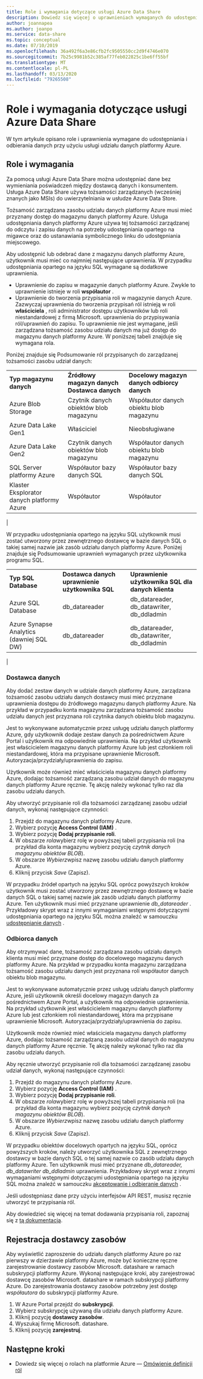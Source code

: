 ```yaml
---
title: Role i wymagania dotyczące usługi Azure Data Share
description: Dowiedz się więcej o uprawnieniach wymaganych do udostępniania i odbierania danych przy użyciu udziału danych platformy Azure.
author: joannapea
ms.author: joanpo
ms.service: data-share
ms.topic: conceptual
ms.date: 07/10/2019
ms.openlocfilehash: 36a492f6a3e86cfb2fc9505550cc2d9f4746e070
ms.sourcegitcommit: 7b25c9981b52c385af77feb022825c1be6ff55bf
ms.translationtype: MT
ms.contentlocale: pl-PL
ms.lasthandoff: 03/13/2020
ms.locfileid: "79265508"
---
```

# <a name="roles-and-requirements-for-azure-data-share"></a>Role i wymagania dotyczące usługi Azure Data Share 

W tym artykule opisano role i uprawnienia wymagane do udostępniania i odbierania danych przy użyciu usługi udziału danych platformy Azure. 

## <a name="roles-and-requirements"></a>Role i wymagania

Za pomocą usługi Azure Data Share można udostępniać dane bez wymieniania poświadczeń między dostawcą danych i konsumentem. Usługa Azure Data Share używa tożsamości zarządzanych (wcześniej znanych jako MSIs) do uwierzytelniania w usłudze Azure Data Store. 

Tożsamość zarządzana zasobu udziału danych platformy Azure musi mieć przyznany dostęp do magazynu danych platformy Azure. Usługa udostępniania danych platformy Azure używa tej tożsamości zarządzanej do odczytu i zapisu danych na potrzeby udostępniania opartego na migawce oraz do ustanawiania symbolicznego linku do udostępniania miejscowego. 

Aby udostępnić lub odebrać dane z magazynu danych platformy Azure, użytkownik musi mieć co najmniej następujące uprawnienia. W przypadku udostępniania opartego na języku SQL wymagane są dodatkowe uprawnienia.
* Uprawnienie do zapisu w magazynie danych platformy Azure. Zwykle to uprawnienie istnieje w roli **współautor** .
* Uprawnienie do tworzenia przypisania roli w magazynie danych Azure. Zazwyczaj uprawnienia do tworzenia przypisań ról istnieją w roli **właściciela** , roli administrator dostępu użytkowników lub roli niestandardowej z firmą Microsoft. uprawnienia do przypisywania ról/uprawnień do zapisu. To uprawnienie nie jest wymagane, jeśli zarządzana tożsamość zasobu udziału danych ma już dostęp do magazynu danych platformy Azure. W poniższej tabeli znajduje się wymagana rola.

Poniżej znajduje się Podsumowanie ról przypisanych do zarządzanej tożsamości zasobu udział danych:

| |  |  |
|---|---|---|
|**Typ magazynu danych**|**Źródłowy magazyn danych Dostawca danych**|**Docelowy magazyn danych odbiorcy danych**|
|Azure Blob Storage| Czytnik danych obiektów blob magazynu | Współautor danych obiektu blob magazynu
|Azure Data Lake Gen1 | Właściciel | Nieobsługiwane
|Azure Data Lake Gen2 | Czytnik danych obiektów blob magazynu | Współautor danych obiektu blob magazynu
|SQL Server platformy Azure | Współautor bazy danych SQL | Współautor bazy danych SQL
|Klaster Eksplorator danych platformy Azure | Współautor | Współautor
|

W przypadku udostępniania opartego na języku SQL użytkownik musi zostać utworzony przez zewnętrznego dostawcę w bazie danych SQL o takiej samej nazwie jak zasób udziału danych platformy Azure. Poniżej znajduje się Podsumowanie uprawnień wymaganych przez użytkownika programu SQL.

| |  |  |
|---|---|---|
|**Typ SQL Database**|**Dostawca danych uprawnienie użytkownika SQL**|**Uprawnienie użytkownika SQL dla danych klienta**|
|Azure SQL Database | db_datareader | db_datareader, db_datawriter, db_ddladmin
|Azure Synapse Analytics (dawniej SQL DW) | db_datareader | db_datareader, db_datawriter, db_ddladmin
|


### <a name="data-provider"></a>Dostawca danych 
Aby dodać zestaw danych w udziale danych platformy Azure, zarządzana tożsamość zasobu udziału danych dostawcy musi mieć przyznane uprawnienia dostępu do źródłowego magazynu danych platformy Azure. Na przykład w przypadku konta magazynu zarządzana tożsamość zasobu udziału danych jest przyznana roli czytnika danych obiektu blob magazynu. 

Jest to wykonywane automatycznie przez usługę udziału danych platformy Azure, gdy użytkownik dodaje zestaw danych za pośrednictwem Azure Portal i użytkownik ma odpowiednie uprawnienia. Na przykład użytkownik jest właścicielem magazynu danych platformy Azure lub jest członkiem roli niestandardowej, która ma przypisane uprawnienie Microsoft. Autoryzacja/przydziały/uprawnienia do zapisu. 

Użytkownik może również mieć właściciela magazynu danych platformy Azure, dodając tożsamość zarządzaną zasobu udział danych do magazynu danych platformy Azure ręcznie. Tę akcję należy wykonać tylko raz dla zasobu udziału danych.

Aby utworzyć przypisanie roli dla tożsamości zarządzanej zasobu udział danych, wykonaj następujące czynności:

1. Przejdź do magazynu danych platformy Azure.
1. Wybierz pozycję **Access Control (IAM)** .
1. Wybierz pozycję **Dodaj przypisanie roli**.
1. W obszarze *rola*wybierz rolę w powyższej tabeli przypisania roli (na przykład dla konta magazynu wybierz pozycję *czytnik danych magazynu obiektów BLOB*).
1. W obszarze *Wybierz*wpisz nazwę zasobu udziału danych platformy Azure.
1. Kliknij przycisk *Save* (Zapisz).

W przypadku źródeł opartych na języku SQL oprócz powyższych kroków użytkownik musi zostać utworzony przez zewnętrznego dostawcę w bazie danych SQL o takiej samej nazwie jak zasób udziału danych platformy Azure. Ten użytkownik musi mieć przyznane uprawnienie *db_datareader* . Przykładowy skrypt wraz z innymi wymaganiami wstępnymi dotyczącymi udostępniania opartego na języku SQL można znaleźć w samouczku [udostępnianie danych](share-your-data.md) . 

### <a name="data-consumer"></a>Odbiorca danych
Aby otrzymywać dane, tożsamość zarządzana zasobu udziału danych klienta musi mieć przyznane dostęp do docelowego magazynu danych platformy Azure. Na przykład w przypadku konta magazynu zarządzana tożsamość zasobu udziału danych jest przyznana roli współautor danych obiektu blob magazynu. 

Jest to wykonywane automatycznie przez usługę udziału danych platformy Azure, jeśli użytkownik określi docelowy magazyn danych za pośrednictwem Azure Portal, a użytkownik ma odpowiednie uprawnienia. Na przykład użytkownik jest właścicielem magazynu danych platformy Azure lub jest członkiem roli niestandardowej, która ma przypisane uprawnienie Microsoft. Autoryzacja/przydziały/uprawnienia do zapisu. 

Użytkownik może również mieć właściciela magazynu danych platformy Azure, dodając tożsamość zarządzaną zasobu udział danych do magazynu danych platformy Azure ręcznie. Tę akcję należy wykonać tylko raz dla zasobu udziału danych.

Aby ręcznie utworzyć przypisanie roli dla tożsamości zarządzanej zasobu udział danych, wykonaj następujące czynności:

1. Przejdź do magazynu danych platformy Azure.
1. Wybierz pozycję **Access Control (IAM)** .
1. Wybierz pozycję **Dodaj przypisanie roli**.
1. W obszarze *rola*wybierz rolę w powyższej tabeli przypisania roli (na przykład dla konta magazynu wybierz pozycję *czytnik danych magazynu obiektów BLOB*).
1. W obszarze *Wybierz*wpisz nazwę zasobu udziału danych platformy Azure.
1. Kliknij przycisk *Save* (Zapisz).

W przypadku obiektów docelowych opartych na języku SQL, oprócz powyższych kroków, należy utworzyć użytkownika SQL z zewnętrznego dostawcy w bazie danych SQL o tej samej nazwie co zasób udziału danych platformy Azure. Ten użytkownik musi mieć przyznane *db_datareader, db_datawriter db_ddladmin* uprawnienia. Przykładowy skrypt wraz z innymi wymaganiami wstępnymi dotyczącymi udostępniania opartego na języku SQL można znaleźć w samouczku [akceptowanie i odbieranie danych](subscribe-to-data-share.md) . 

Jeśli udostępniasz dane przy użyciu interfejsów API REST, musisz ręcznie utworzyć te przypisania ról. 

Aby dowiedzieć się więcej na temat dodawania przypisania roli, zapoznaj się z [tą dokumentacją](https://docs.microsoft.com/azure/role-based-access-control/role-assignments-portal#add-a-role-assignment). 

## <a name="resource-provider-registration"></a>Rejestracja dostawcy zasobów 

Aby wyświetlić zaproszenie do udziału danych platformy Azure po raz pierwszy w dzierżawie platformy Azure, może być konieczne ręczne zarejestrowanie dostawcy zasobów Microsoft. datashare w ramach subskrypcji platformy Azure. Wykonaj następujące kroki, aby zarejestrować dostawcę zasobów Microsoft. datashare w ramach subskrypcji platformy Azure. Do zarejestrowania dostawcy zasobów potrzebny jest dostęp *współautora* do subskrypcji platformy Azure.

1. W Azure Portal przejdź do **subskrypcji**.
1. Wybierz subskrypcję używaną dla udziału danych platformy Azure.
1. Kliknij pozycję **dostawcy zasobów**.
1. Wyszukaj firmę Microsoft. datashare.
1. Kliknij pozycję **zarejestruj**.

## <a name="next-steps"></a>Następne kroki

- Dowiedz się więcej o rolach na platformie Azure — [Omówienie definicji ról](../role-based-access-control/role-definitions.md)

